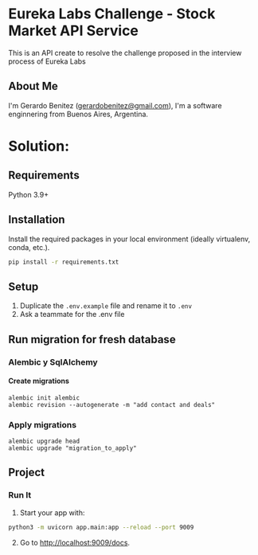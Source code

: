 # Eureka Labs Challenge - Stock Market API Service
This is an API create to resolve the challenge proposed in the interview process of Eureka Labs

## About Me
I'm Gerardo Benitez (gerardobenitez@gmail.com), I'm a software enginnering from Buenos Aires, Argentina. 

# Solution: 

## Requirements

Python 3.9+

## Installation
Install the required packages in your local environment (ideally virtualenv, conda, etc.).

```sh
pip install -r requirements.txt
```

## Setup
1. Duplicate the `.env.example` file and rename it to `.env`
2. Ask a teammate for the .env file

## Run migration for fresh database
### Alembic y SqlAlchemy
#### Create migrations
```
alembic init alembic
alembic revision --autogenerate -m "add contact and deals"
```
 
### Apply migrations 
```
alembic upgrade head
alembic upgrade "migration_to_apply"
```


## Project

### Run It

1. Start your app with:

```sh
python3 -m uvicorn app.main:app --reload --port 9009
```

2. Go to [http://localhost:9009/docs](http://localhost:8000/docs).




